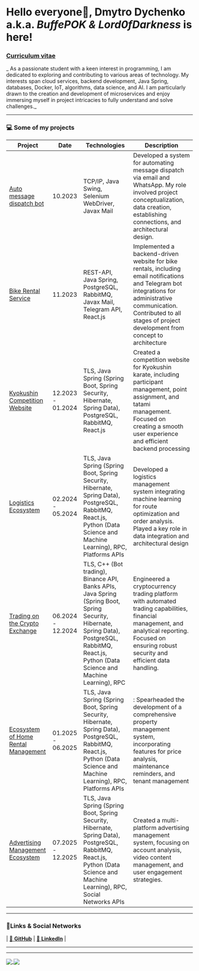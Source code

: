 # Hello everyone👋, **Dmytro Dychenko a.k.a. _BuffePOK & Lord0fDarkness_ is here!**
### [Curriculum vitae](https://buffepok.github.io/BuffePOK/CV-Dmytro-Dychenko.pdf)
_
As a passionate student with a keen interest in programming, I am dedicated to exploring and contributing to various areas of technology. My interests span cloud services, backend development, Java Spring, databases, Docker, IoT, algorithms, data science, and AI. I am particularly drawn to the creation and development of microservices and enjoy immersing myself in project intricacies to fully understand and solve challenges._

---

### 💻 Some of my projects
| **Project** | **Date** | **Technologies** | **Description** |
| --- | --- | --- | --- |
| [Auto message dispatch bot](https://github.com/AutoMessage-DispatchBot) | 10.2023 | TCP/IP, Java Swing, Selenium WebDriver, Javax Mail | Developed a system for automating message dispatch via email and WhatsApp. My role involved project conceptualization, data creation, establishing connections, and architectural design. |
| [Bike Rental Service](https://github.com/Rent-a-Bike-Bicycle-rental-system) | 11.2023 | REST-API, Java Spring, PostgreSQL, RabbitMQ, Javax Mail, Telegram API, React.js | Implemented a backend-driven website for bike rentals, including email notifications and Telegram bot integrations for administrative communication. Contributed to all stages of project development from concept to architecture |
| [Kyokushin Competition Website](https://github.com/kyokushin-karate-competitions) | 12.2023 - 01.2024 |  TLS, Java Spring (Spring Boot, Spring Security, Hibernate, Spring Data), PostgreSQL, RabbitMQ, React.js | Created a competition website for Kyokushin karate, including participant management, point assignment, and tatami management. Focused on creating a smooth user experience and efficient backend processing |
| [Logistics Ecosystem](https://github.com/logistics-ecosystem) | 02.2024 - 05.2024 | TLS, Java Spring (Spring Boot, Spring Security, Hibernate, Spring Data), PostgreSQL, RabbitMQ, React.js, Python (Data Science and Machine Learning), RPC, Platforms APIs | Developed a logistics management system integrating machine learning for route optimization and order analysis. Played a key role in data integration and architectural design |
| [Trading on the Crypto Exchange](https://github.com/CryptoSphere-Nexus) | 06.2024 - 12.2024 | TLS, C++ (Bot trading), Binance API, Banks APIs, Java Spring (Spring Boot, Spring Security, Hibernate, Spring Data), PostgreSQL, RabbitMQ, React.js, Python (Data Science and Machine Learning), RPC | Engineered a cryptocurrency trading platform with automated trading capabilities, financial management, and analytical reporting. Focused on ensuring robust security and efficient data handling. |
| [Ecosystem of Home Rental Management](https://github.com/Comprehensive-Property-Management-Suite) | 01.2025 - 06.2025 | TLS, Java Spring (Spring Boot, Spring Security, Hibernate, Spring Data), PostgreSQL, RabbitMQ, React.js, Python (Data Science and Machine Learning), RPC, Platforms APIs | : Spearheaded the development of a comprehensive property management system, incorporating features for price analysis, maintenance reminders, and tenant management |
| [Advertising Management Ecosystem](https://github.com/MediaMatrix-Suite) | 07.2025 - 12.2025 | TLS, Java Spring (Spring Boot, Spring Security, Hibernate, Spring Data), PostgreSQL, RabbitMQ, React.js, Python (Data Science and Machine Learning), RPC, Social Networks APIs | Created a multi-platform advertising management system, focusing on account analysis, video content management, and user engagement strategies. |

---

### 🔗Links & Social Networks
| [📜 **GitHub**](https://github.com/BuffePOK) | [👤 **LinkedIn**](https://www.linkedin.com/in/dmytro-dychenko-29a962197/) |

---

---

<a href="https://github.com/anuraghazra/github-readme-stats">
  <img align="center" src="https://github-readme-stats.vercel.app/api?username=BuffePOK&show_icons=true&count_private=true&include_all_commits=true&count_private=true&custom_title=My%20statistics&line_height=28&locale=en&border_color=0000ff&title_color=0000ff&icon_color=0000ff&bg_color=00000000&text_color=afafaf" />
</a>
<a href="https://github.com/anuraghazra/convoychat">
  <img align="center" src="https://github-readme-stats.vercel.app/api/top-langs/?username=BuffePOK&layout=compact&langs_count=10&custom_title=Most%20used%20languages&card_width=297&title_color=0000ff&border_color=0000ff&bg_color=00000000&text_color=afafaf&hide=Jupyter%20Notebook" />
</a>

